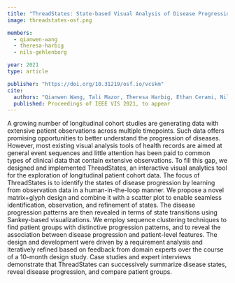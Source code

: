 ```yaml
---
title: "ThreadStates: State-based Visual Analysis of Disease Progression"
image: threadstates-osf.png

members:
  - qianwen-wang
  - theresa-harbig
  - nils-gehlenborg

year: 2021
type: article

publisher: "https://doi.org/10.31219/osf.io/vcskm"
cite:
  authors: "Qianwen Wang, Tali Mazor, Theresa Harbig, Ethan Cerami, Nils Gehlenborg"
  published: Proceedings of IEEE VIS 2021, to appear
---
```

A growing number of longitudinal cohort studies are generating data with extensive patient observations across multiple timepoints. Such data offers promising opportunities to better understand the progression of diseases. However, most existing visual analysis tools of health records are aimed at general event sequences and little attention has been paid to common types of clinical data that contain extensive observations. To fill this gap, we designed and implemented ThreadStates, an interactive visual analytics tool for the exploration of longitudinal patient cohort data. The focus of ThreadStates is to identify the states of disease progression by learning from observation data in a human-in-the-loop manner. We propose a novel matrix+glyph design and combine it with a scatter plot to enable seamless identification, observation, and refinement of states. The disease progression patterns are then revealed in terms of state transitions using Sankey-based visualizations. We employ sequence clustering techniques to find patient groups with distinctive progression patterns, and to reveal the association between disease progression and patient-level features. The design and development were driven by a requirement analysis and iteratively refined based on feedback from domain experts over the course of a 10-month design study. Case studies and expert interviews demonstrate that ThreadStates can successively summarize disease states, reveal disease progression, and compare patient groups.
